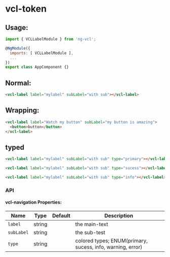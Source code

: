 # vcl-token

## Usage:

```javascript
import { VCLLabelModule } from 'ng-vcl';

@NgModule({
  imports: [ VCLLabelModule ],
  ...
})
export class AppComponent {}
```

## Normal:

```html
<vcl-label label="mylabel" subLabel="with sub"></vcl-label>
```

## Wrapping:

```html
<vcl-label label="Watch my button" subLabel="my button is amazing">
  <button>button</button>
</vcl-label>
```

## typed

```html
<vcl-label label="mylabel" subLabel="with sub" type="primary"></vcl-label>

<vcl-label label="mylabel" subLabel="with sub" type="sucess"></vcl-label>

<vcl-label label="mylabel" subLabel="with sub" type="info"></vcl-label>
```

### API

#### vcl-navigation Properties:

Name       | Type   | Default | Description
---------- | ------ | ------- | ----------------------------------------------------------
`label`    | string |         | the main-text
`subLabel` | string |         | the sub-test
`type`     | string |         | colored types; ENUM(primary, sucess, info, warning, error)
